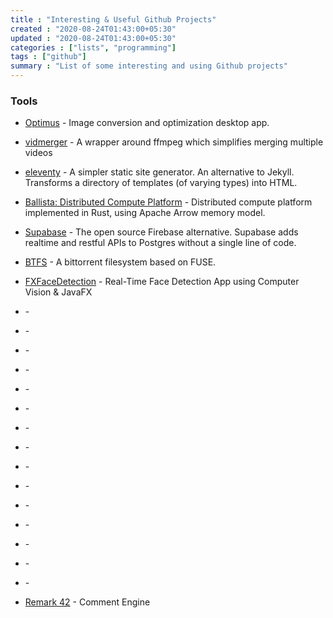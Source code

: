 ```yaml
---
title : "Interesting & Useful Github Projects"
created : "2020-08-24T01:43:00+05:30"
updated : "2020-08-24T01:43:00+05:30"
categories : ["lists", "programming"]
tags : ["github"]
summary : "List of some interesting and using Github projects"
---
```


### Tools
* [Optimus](https://github.com/Splode/optimus) - Image conversion and optimization desktop app.
* [vidmerger](https://github.com/TGotwig/vidmerger) - A wrapper around ffmpeg which simplifies merging multiple videos
* [eleventy](https://github.com/11ty/eleventy) - A simpler static site generator. An alternative to Jekyll. Transforms a directory of templates (of varying types) into HTML.
* [Ballista: Distributed Compute Platform](https://github.com/ballista-compute/ballista) - Distributed compute platform implemented in Rust, using Apache Arrow memory model.
* [Supabase](https://github.com/supabase/supabase) - The open source Firebase alternative. Supabase adds realtime and restful APIs to Postgres without a single line of code.
* [BTFS](https://github.com/johang/btfs) - A bittorrent filesystem based on FUSE.
* [FXFaceDetection](https://github.com/HouariZegai/FXFaceDetection) - Real-Time Face Detection App using Computer Vision & JavaFX
* []() - 
* []() - 
* []() - 
* []() - 
* []() - 
* []() - 
* []() - 
* []() - 
* []() - 
* []() - 
* []() - 
* []() - 
* []() - 
* []() - 
* []() - 


* [Remark 42](https://github.com/umputun/remark42) - Comment Engine
